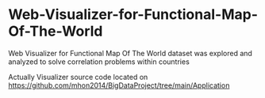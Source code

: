 # Web-Visualizer-for-Functional-Map-Of-The-World
Web Visualizer for Functional Map Of The World dataset was explored and analyzed to solve correlation problems within countries

Actually Visualizer source code located on https://github.com/mhon2014/BigDataProject/tree/main/Application
